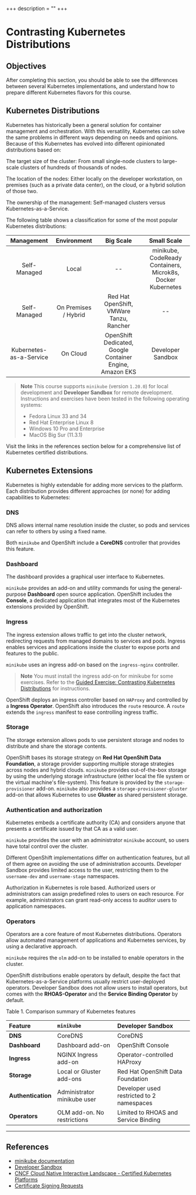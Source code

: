 +++
description = ""
+++

<!-- https://kubebyexample.com/en/learning-paths/application-development-kubernetes/lesson-1-running-containerized-applications-1 -->

# Contrasting Kubernetes Distributions

## Objectives

After completing this section, you should be able to see the differences between several Kubernetes implementations, and understand how to prepare different Kubernetes flavors for this course.

## Kubernetes Distributions

Kubernetes has historically been a general solution for container management and orchestration.
With this versatility, Kubernetes can solve the same problems in different ways depending on needs and opinions.
Because of this Kubernetes has evolved into different opinionated distributions based on:

The target size of the cluster: From small single-node clusters to large-scale clusters of hundreds of thousands of nodes.

The location of the nodes: Either locally on the developer workstation, on premises (such as a private data center), on the cloud, or a hybrid solution of those two.

The ownership of the management: Self-managed clusters versus Kubernetes-as-a-Service.

The following table shows a classification for some of the most popular Kubernetes distributions:

| Management              | Environment          | Big Scale                                                | Small Scale
|:-----------------------:|:--------------------:|:--------------------------------------------------------:|:-----------:
| Self-Managed            | Local                | --                                                       | minikube, CodeReady Containers, Microk8s, Docker Kubernetes
| Self-Managed            | On Premises / Hybrid | Red Hat OpenShift, VMWare Tanzu, Rancher                 | --
| Kubernetes-as-a-Service | On Cloud             | OpenShift Dedicated, Google Container Engine, Amazon EKS | Developer Sandbox

> **Note**
> This course supports `minikube` (version `1.20.0`) for local development and **Developer Sandbox** for remote development.
> Instructions and exercises have been tested in the following operating systems:
>
> * Fedora Linux 33 and 34
> * Red Hat Enterprise Linux 8
> * Windows 10 Pro and Enterprise
> * MacOS Big Sur (11.3.1)

Visit the links in the references section below for a comprehensive list of Kubernetes certified distributions.

## Kubernetes Extensions

Kubernetes is highly extendable for adding more services to the platform.
Each distribution provides different approaches (or none) for adding capabilities to Kubernetes:

### DNS

DNS allows internal name resolution inside the cluster, so pods and services can refer to others by using a fixed name.

Both `minikube` and OpenShift include a **CoreDNS** controller that provides this feature.

### Dashboard

The dashboard provides a graphical user interface to Kubernetes.

`minikube` provides an add-on and utility commands for using the general-purpose **Dashboard** open source application.
OpenShift includes the **Console**, a dedicated application that integrates most of the Kubernetes extensions provided by OpenShift.

### Ingress

The ingress extension allows traffic to get into the cluster network, redirecting requests from managed domains to services and pods.
Ingress enables services and applications inside the cluster to expose ports and features to the public.

`minikube` uses an ingress add-on based on the `ingress-nginx` controller.

> **Note**
> You must install the ingress add-on for minikube for some exercises.
> Refer to the [Guided Exercise: Contrasting Kubernetes Distributions](../kubernetes-distributions-practice) for instructions.

OpenShift deploys an ingress controller based on `HAProxy` and controlled by a **Ingress Operator**.
OpenShift also introduces the `route` resource.
A `route` extends the `ingress` manifest to ease controlling ingress traffic.

### Storage

The storage extension allows pods to use persistent storage and nodes to distribute and share the storage contents.

OpenShift bases its storage strategy on **Red Hat OpenShift Data Foundation**, a storage provider supporting multiple storage strategies across nodes and hybrid clouds.
`minikube` provides out-of-the-box storage by using the underlying storage infrastructure (either local the file system or the virtual machine's file-system).
This feature is provided by the `storage-provisioner` add-on.
`minikube` also provides a `storage-provisioner-gluster` add-on that allows Kubernetes to use **Gluster** as shared persistent storage.

### Authentication and authorization

Kubernetes embeds a certificate authority (CA) and considers anyone that presents a certificate issued by that CA as a valid user.

`minikube` provides the user with an administrator `minikube` account, so users have total control over the cluster.

Different OpenShift implementations differ on authentication features, but all of them agree on avoiding the use of administration accounts.
Developer Sandbox provides limited access to the user, restricting them to the `username-dev` and `username-stage` namespaces.

Authorization in Kubernetes is role based.
Authorized users or administrators can assign predefined roles to users on each resource.
For example, administrators can grant read-only access to auditor users to application namespaces.

### Operators

Operators are a core feature of most Kubernetes distributions.
Operators allow automated management of applications and Kubernetes services, by using a declarative approach.

`minikube` requires the `olm` add-on to be installed to enable operators in the cluster.

OpenShift distributions enable operators by default, despite the fact that Kubernetes-as-a-Service platforms usually restrict user-deployed operators.
Developer Sandbox does not allow users to install operators, but comes with the **RHOAS-Operator** and the **Service Binding Operator** by default.

Table 1.
Comparison summary of Kubernetes features

| Feature            | `minikube`                  | Developer Sandbox
|:-------------------|:----------------------------|:------------------
| **DNS**            | CoreDNS                     | CoreDNS
| **Dashboard**      | Dashboard add-on            | OpenShift Console
| **Ingress**        | NGINX Ingress add-on        | Operator-controlled HAProxy
| **Storage**        | Local or Gluster add-ons    | Red Hat OpenShift Data Foundation
| **Authentication** | Administrator minikube user | Developer used restricted to 2 namespaces
| **Operators**      | OLM add-on. No restrictions | Limited to RHOAS and Service Binding

--------------------------------------------------------------------------------

## References

- [minikube documentation](https://minikube.sigs.k8s.io/docs/)
- [Developer Sandbox](https://developers.redhat.com/developer-sandbox)
- [CNCF Cloud Native Interactive Landscape - Certified Kubernetes Platforms](https://landscape.cncf.io/card-mode?category=certified-kubernetes-distribution,certified-kubernetes-hosted,certified-kubernetes-installer&grouping=category)
- [Certificate Signing Requests](https://kubernetes.io/docs/reference/access-authn-authz/certificate-signing-requests/#normal-user)
